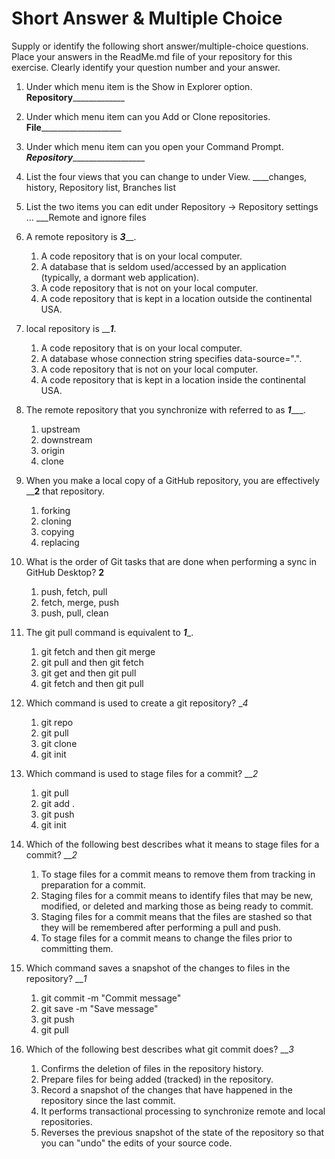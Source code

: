 # Short Answer & Multiple Choice
Supply or identify the following short answer/multiple-choice questions. Place your answers in the ReadMe.md file of your repository for this exercise. Clearly identify your question number and your answer.

1. Under which menu item is the Show in Explorer option. ________Repository_____________________
2. Under which menu item can you Add or Clone repositories. ____File________________________
3. Under which menu item can you open your Command Prompt. _____Repository_______________________
4. List the four views that you can change to under View.
      ____changes, history, Repository list, Branches list
5. List the two items you can edit under Repository → Repository settings ...
      ___Remote and ignore files
6. A remote repository is ___3_____.
   1. A code repository that is on your local computer.
   2. A database that is seldom used/accessed by an application (typically, a dormant web application).
   3. A code repository that is not on your local computer.
   4. A code repository that is kept in a location outside the continental USA.
7. local repository is _____1___.
   1. A code repository that is on your local computer.
   2. A database whose connection string specifies data-source=".".
   3. A code repository that is not on your local computer.
   4. A code repository that is kept in a location inside the continental USA.
8. The remote repository that you synchronize with referred to as ___1______.
   1. upstream
   2. downstream
   3. origin
   4. clone
9. When you make a local copy of a GitHub repository, you are effectively ____2__ that repository.
   1. forking
   2. cloning
   3. copying
   4. replacing
   
10. What is the order of Git tasks that are done when performing a sync in GitHub Desktop? __2__
      1. push, fetch, pull
      2. fetch, merge, push
      3. push, pull, clean
   
11. The git pull command is equivalent to ___1____.
    1. git fetch and then git merge
    2. git pull and then git fetch
    3. git get and then git pull
    4. git fetch and then git pull
12. Which command is used to create a git repository? __4_
      1. git repo
      2. git pull
      3. git clone
      4. git init
13. Which command is used to stage files for a commit? ___2_
      1. git pull
      2. git add .
      3. git push
      4. git init
14. Which of the following best describes what it means to stage files for a commit? ___2_
      1. To stage files for a commit means to remove them from tracking in preparation for a commit.
      2. Staging files for a commit means to identify files that may be new, modified, or deleted and marking those as being ready to commit.
      3. Staging files for a commit means that the files are stashed so that they will be remembered after performing a pull and push.
      4. To stage files for a commit means to change the files prior to committing them.
15. Which command saves a snapshot of the changes to files in the repository? ___1_
      1. git commit -m "Commit message"
      2. git save -m "Save message"
      3. git push
      4. git pull
16. Which of the following best describes what git commit does? ___3_
      1. Confirms the deletion of files in the repository history.
      2. Prepare files for being added (tracked) in the repository.
      3. Record a snapshot of the changes that have happened in the repository since the last commit.
      4. It performs transactional processing to synchronize remote and local repositories.
      5. Reverses the previous snapshot of the state of the repository so that you can "undo" the edits of your source code.
